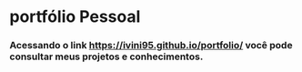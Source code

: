 # portfólio  Pessoal

### Acessando o link https://ivini95.github.io/portfolio/ você pode consultar meus projetos e conhecimentos.
